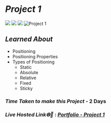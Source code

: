 # _Project 1_
<img src="https://img.shields.io/badge/Project%201-Portfolio-brightgreen">&nbsp;<img src="https://img.shields.io/badge/Used-HTML5-orange">&nbsp;<img src="https://img.shields.io/badge/Used-CSS3-blue">
![Project 1](https://user-images.githubusercontent.com/91872149/189315084-174b7f8b-f46d-4b20-81a3-608d831df639.gif)


## _Learned About_
- Positioning
- Positioning Properties
- Types of Positioning
  - Static
  - Absolute
  - Relative
  - Fixed
  - Sticky
    
### _Time Taken to make this Project_ - 2 Days

### _Live Hosted Link🌐🚀_ : _[Portfolio - Project 1](https://live-class-assignment-01.netlify.app/)_

